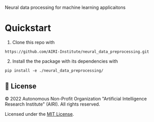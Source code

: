 Neural data processing for machine learning applicaitons

# Quickstart

1) Clone this repo with
```
https://github.com/AIRI-Institute/neural_data_preprocessing.git
```
2) Install the the package with its dependencies with
```
pip install -e ./neural_data_preprocessing/
```

## 📄 License
© 2022 Autonomous Non-Profit Organization "Artificial Intelligence Research Institute" (AIRI). All rights reserved.

Licensed under the [MIT License](LICENSE).
